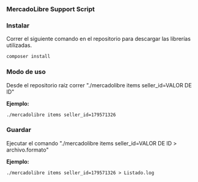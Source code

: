 
### MercadoLibre Support Script

### Instalar

Correr el siguiente comando en el repositorio para descargar las librerías utilizadas.
```
composer install
```

### Modo de uso


Desde el repositorio raíz correr "./mercadolibre items seller_id=VALOR DE ID"

**Ejemplo:**

```
./mercadolibre items seller_id=179571326
```

### Guardar

Ejecutar el comando "./mercadolibre items seller_id=VALOR DE ID > archivo.formato"

**Ejemplo:**

```
./mercadolibre items seller_id=179571326 > Listado.log
```

